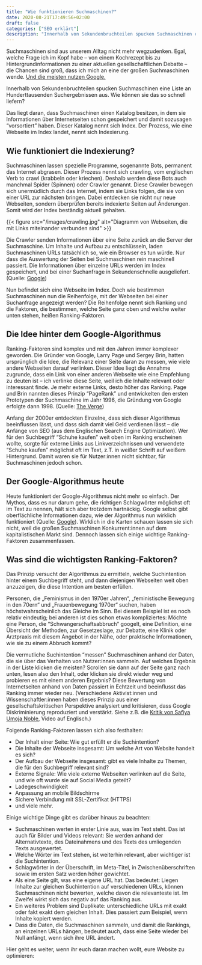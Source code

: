 ```yaml
---
title: "Wie funktionieren Suchmaschinen?"
date: 2020-08-21T17:49:56+02:00
draft: false
categories: ["SEO erklärt"]
description: "Innerhalb von Sekundenbruchteilen spucken Suchmaschinen eine Liste an Hunderttausenden Suchergebnissen aus. Wie können sie das so schnell liefern?"
---
```

Suchmaschinen sind aus unserem Alltag nicht mehr wegzudenken. Egal, welche Frage ich im Kopf habe – von einem Kochrezept bis zu Hintergrundinformationen zu einer aktuellen gesellschaftlichen Debatte – die Chancen sind groß, dass ich mich an eine der großen Suchmaschinen wende. [Und die meisten nutzen Google.](https://de.statista.com/statistik/daten/studie/222849/umfrage/marktanteile-der-suchmaschinen-weltweit/)

Innerhalb von Sekundenbruchteilen spucken Suchmaschinen eine Liste an Hunderttausenden Suchergebnissen aus. Wie können sie das so schnell liefern?

Das liegt daran, dass Suchmaschinen einen Katalog besitzen, in dem sie Informationen über Internetseiten schon gespeichert und damit sozusagen “vorsortiert” haben. Dieser Katalog nennt sich Index. Der Prozess, wie eine Webseite im Index landet, nennt sich Indexierung.

## Wie funktioniert die Indexierung?

Suchmaschinen lassen spezielle Programme, sogenannte Bots, permanent das Internet abgrasen. Dieser Prozess nennt sich crawling, vom englischen Verb to crawl (krabbeln oder kriechen). Deshalb werden diese Bots auch manchmal Spider (Spinnen) oder Crawler genannt. Diese Crawler bewegen sich unermüdlich durch das Internet, indem sie Links folgen, die sie von einer URL zur nächsten bringen. Dabei entdecken sie nicht nur neue Webseiten, sondern überprüfen bereits indexierte Seiten auf Änderungen. Somit wird der Index beständig aktuell gehalten.

{{< figure src="/images/crawling.jpg" alt="Diagramm von Webseiten, die mit Links miteinander verbunden sind" >}}

Die Crawler senden Informationen über eine Seite zurück an die Server der Suchmaschine. Um Inhalte und Aufbau zu entschlüsseln, laden Suchmaschinen URLs tatsächlich so, wie ein Browser es tun würde. Nur dass die Auswertung der Seiten bei Suchmaschinen rein maschinell passiert. Die Informationen über einzelne URLs werden im Index gespeichert, und bei einer Suchanfrage in Sekundenschnelle ausgeliefert. (Quelle: [Google](https://www.google.com/search/howsearchworks/crawling-indexing/))

Nun befindet sich eine Webseite im Index. Doch wie bestimmen Suchmaschinen nun die Reihenfolge, mit der Webseiten bei einer Suchanfrage angezeigt werden? Die Reihenfolge nennt sich Ranking und die Faktoren, die bestimmen, welche Seite ganz oben und welche weiter unten stehen, heißen Ranking-Faktoren.

## Die Idee hinter dem Google-Algorithmus

Ranking-Faktoren sind komplex und mit den Jahren immer komplexer geworden. Die Gründer von Google, Larry Page und Sergey Brin, hatten ursprünglich die Idee, die Relevanz einer Seite daran zu messen, wie viele andere Webseiten darauf verlinken. Dieser Idee liegt die Annahme zugrunde, dass ein Link von einer anderen Webseite wie eine Empfehlung zu deuten ist – ich verlinke diese Seite, weil ich die Inhalte relevant oder interessant finde. Je mehr externe Links, desto höher das Ranking. Page und Brin nannten dieses Prinzip “PageRank” und entwickelten den ersten Prototypen der Suchmaschine im Jahr 1996, die Gründung von Google erfolgte dann 1998. (Quelle: [The Verge](https://www.theverge.com/2019/12/4/20994361/google-alphabet-larry-page-sergey-brin-sundar-pichai-co-founders-ceo-timeline))

Anfang der 2000er entdeckten Einzelne, dass sich dieser Algorithmus beeinflussen lässt, und dass sich damit viel Geld verdienen lässt – die Anfänge von SEO (aus dem Englischen Search Engine Optimization). Wer für den Suchbegriff “Schuhe kaufen” weit oben im Ranking erscheinen wollte, sorgte für externe Links aus Linkverzeichnissen und verwendete “Schuhe kaufen” möglichst oft im Text, z.T. in weißer Schrift auf weißem Hintergrund. Damit waren sie für Nutzer:innen nicht sichtbar, für Suchmaschinen jedoch schon.

## Der Google-Algorithmus heute

Heute funktioniert der Google-Algorithmus nicht mehr so einfach. Der Mythos, dass es nur darum gehe, die richtigen Schlagwörter möglichst oft im Text zu nennen, hält sich aber trotzdem hartnäckig. Google selbst gibt oberflächliche Informationen dazu, wie der Algorithmus nun wirklich funktioniert (Quelle: [Google](https://www.google.com/search/howsearchworks/algorithms/)). Wirklich in die Karten schauen lassen sie sich nicht, weil die großen Suchmaschinen Konkurrent:innen auf dem kapitalistischen Markt sind. Dennoch lassen sich einige wichtige Ranking-Faktoren zusammenfassen.

## Was sind die wichtigsten Ranking-Faktoren?

Das Prinzip versucht der Algorithmus zu ermitteln, welche Suchintention hinter einem Suchbegriff steht, und dann diejenigen Webseiten weit oben anzuzeigen, die diese Intention am besten erfüllen.

Personen, die „Feminismus in den 1970er Jahren“, „feministische Bewegung in den 70ern“ und „Frauenbewegung 1970er“ suchen, haben höchstwahrscheinlich das Gleiche im Sinn. Bei diesem Beispiel ist es noch relativ eindeutig; bei anderen ist dies schon etwas kompliziertes: Möchte eine Person, die “Schwangerschaftsabbruch” googelt, eine Definition, eine Übersicht der Methoden, zur Gesetzeslage, zur Debatte, eine Klinik oder Arztpraxis mit diesem Angebot in der Nähe, oder praktische Informationen, wie sie zu einem Abbruch kommt?

Die vermutliche Suchintention “messen” Suchmaschinen anhand der Daten, die sie über das Verhalten von Nutzer:innen sammeln. Auf welches Ergebnis in der Liste klicken die meisten? Scrollen sie dann auf der Seite ganz nach unten, lesen also den Inhalt, oder klicken sie direkt wieder weg und probieren es mit einem anderen Ergebnis? Diese Bewertung von Internetseiten anhand von Daten passiert in Echtzeit und beeinflusst das Ranking immer wieder neu. (Verschiedene Aktivist:innen und Wissenschaftler:innen haben dieses Prinzip aus einer gesellschaftskritischen Perspektive analysiert und kritisieren, dass Google Diskriminierung reproduziert und verstärkt. Siehe z.B. die [Kritik von Safiya Umoja Noble](https://18.re-publica.com/en/session/algorithms-oppression), Video auf Englisch.)

Folgende Ranking-Faktoren lassen sich also festhalten:

- Der Inhalt einer Seite: Wie gut erfüllt er die Suchintention?
- Die Inhalte der Webseite insgesamt: Um welche Art von Website handelt es sich?
- Der Aufbau der Webseite insgesamt: gibt es viele Inhalte zu Themen, die für den Suchbegriff relevant sind?
- Externe Signale: Wie viele externe Webseiten verlinken auf die Seite, und wie oft wurde sie auf Social Media geteilt?
- Ladegeschwindigkeit
- Anpassung an mobile Bildschirme
- Sichere Verbindung mit SSL-Zertifikat (HTTPS)
- und viele mehr.

Einige wichtige Dinge gibt es darüber hinaus zu beachten:

- Suchmaschinen werten in erster Linie aus, was im Text steht. Das ist auch für Bilder und Videos relevant: Sie werden anhand der Alternativtexte, des Dateinahmens und des Texts des umliegenden Texts ausgewertet.
- Welche Wörter im Text stehen, ist weiterhin relevant, aber wichtiger ist die Suchintention.
- Schlagwörter in der Überschrift, im Meta-Titel, in Zwischenüberschriften sowie im ersten Satz werden höher gewichtet.
- Als eine Seite gilt, was eine eigene URL hat. Das bedeutet: Liegen Inhalte zur gleichen Suchintention auf verschiedenen URLs, können Suchmaschinen nicht bewerten, welche davon die relevanteste ist. Im Zweifel wirkt sich das negativ auf das Ranking aus.
- Ein weiteres Problem sind Duplikate: unterschiedliche URLs mit exakt oder fakt exakt dem gleichen Inhalt. Dies passiert zum Beispiel, wenn Inhalte kopiert werden.
- Dass die Daten, die Suchmaschinen sammeln, und damit die Rankings, an einzelnen URLs hängen, bedeutet auch, dass eine Seite wieder bei Null anfängt, wenn sich ihre URL ändert.

Hier geht es weiter, wenn ihr euch daran machen wollt, eure Website zu optimieren:
